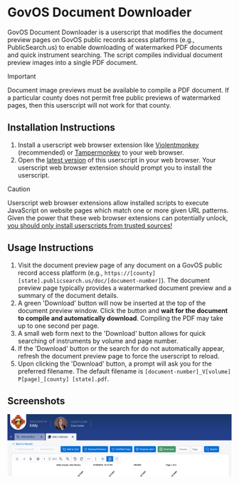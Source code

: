 # GovOS Document Downloader

GovOS Document Downloader is a userscript that modifies the document preview pages on GovOS public records access platforms (e.g., PublicSearch.us) to enable downloading of watermarked PDF documents and quick instrument searching. The script compiles individual document preview images into a single PDF document.

> [!IMPORTANT]  
> Document image previews must be available to compile a PDF document. If a particular county does not permit free public previews of watermarked pages, then this userscript will not work for that county.

## Installation Instructions

1. Install a userscript web browser extension like [Violentmonkey](https://violentmonkey.github.io/) (recommended) or [Tampermonkey](https://www.tampermonkey.net/) to your web browser.
2. Open the [latest version](https://raw.githubusercontent.com/rplanier/govos-document-downloader/master/govos-document-downloader.user.js) of this userscript in your web browser. Your userscript web browser extension should prompt you to install the userscript.

> [!CAUTION]  
> Userscript web browser extensions allow installed scripts to execute JavaScript on website pages which match one or more given URL patterns. Given the power that these web browser extensions can potentially unlock, <ins>you should only install userscripts from trusted sources!</ins>

## Usage Instructions

1. Visit the document preview page of any document on a GovOS public record access platform (e.g., `https://[county][state].publicsearch.us/doc/[document-number]`). The document preview page typically provides a watermarked document preview and a summary of the document details.
2. A green 'Download' button will now be inserted at the top of the document preview window.  Click the button and **wait for the document to compile and automatically download**.  Compiling the PDF may take up to one second per page.
3. A small web form next to the 'Download' button allows for quick searching of instruments by volume and page number.
4. If the 'Download' button or the search for do not automatically appear, refresh the document preview page to force the userscript to reload.
5. Upon clicking the 'Download' button, a prompt will ask you for the preferred filename.  The default filename is `[document-number]_V[volume] P[page]_[county] [state].pdf`.

## Screenshots

![screenshot](assets/img/screenshot-1.png)
